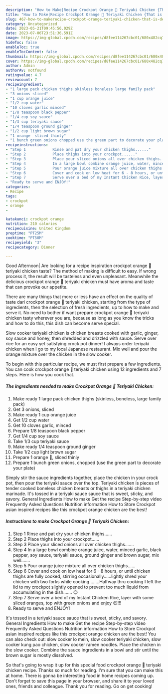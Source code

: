 ```yaml
---
description: "How to Make|Recipe Crockpot Orange 🍊 Teriyaki Chicken {That is Delicious"
title: "How to Make|Recipe Crockpot Orange 🍊 Teriyaki Chicken {That is Delicious"
slug: 467-how-to-makerecipe-crockpot-orange-teriyaki-chicken-that-is-delicious
category: Uncategorized
date: 2023-05-21T09:45:56.029Z
date: 2023-07-06T23:51:36.591Z
image: https://img-global.cpcdn.com/recipes/d8fee114267cbc01/680x482cq70/crockpot-orange-teriyaki-chicken-recipe-main-photo.jpg
hideToc: false
enableToc: true
enableTocContent: false
thumbnail: https://img-global.cpcdn.com/recipes/d8fee114267cbc01/680x482cq70/crockpot-orange-teriyaki-chicken-recipe-main-photo.jpg
cover: https://img-global.cpcdn.com/recipes/d8fee114267cbc01/680x482cq70/crockpot-orange-teriyaki-chicken-recipe-main-photo.jpg
author: Admin
authorAv: notfound
ratingvalue: 4.7
reviewcount: 7
recipeingredient:
- "1 large pack chicken thighs skinless boneless large family pack"
- "3 onions sliced"
- "1 cup orange juice"
- "1/2 cup water"
- "10 cloves garlic minced"
- "1/8 teaspoon black pepper"
- "1/4 cup soy sauce"
- "1/3 cup teriyaki sauce"
- "1/4 teaspoon ground ginger"
- "1/2 cup light brown sugar"
- "1 orange  sliced thinly"
- "1 bunch green onions chopped use the green part to decorate your plate"
recipeinstructions:
- "Step 1            Rinse and pat dry your chicken thighs......"
- "Step 2            Place thighs into your crockpot......"
- "Step 3            Place your sliced onions all over chicken thighs......."
- "Step 4            In a large bowl combine orange juice, water, minced garlic, black pepper, soy sauce, teriyaki sauce, ground ginger and brown sugar, mix well......."
- "Step 5            Pour orange juice mixture all over chicken thighs......"
- "Step 6            Cover and cook on low heat for 6 - 8 hours, or until chicken thighs are fully cooked, stirring occasionally......lightly shred your chicken with two forks while cooking........Halfway thru cooking I left the lid to my crockpot slightly opened to prevent too much liquid from accumulating in the dish....... 😉"
- "Step 7            Serve over a bed of my Instant Chicken Rice, layer with some sliced oranges, top with green onions and enjoy 😉!!!"
- "Ready to serve and ENJOY!"
categories:
- Recipe
tags:
- crockpot
- orange
- 

katakunci: crockpot orange  
nutrition: 210 calories
recipecuisine: United Kingdom
preptime: "PT25M"
cooktime: "PT50M"
recipeyield: "3"
recipecategory: Dinner

---
```



Good Afternoon| Are looking for a recipe inspiration crockpot orange 🍊 teriyaki chicken taste? The method of making is difficult to easy. If wrong process it, the result will be tasteless and even unpleasant. Meanwhile the delicious crockpot orange 🍊 teriyaki chicken must have aroma and taste that can provoke our appetite.






There are many things that more or less have an effect on the quality of taste dari crockpot orange 🍊 teriyaki chicken, starting from the type of ingredients, then the selection of fresh ingredients, up to how to make and serve it. No need to bother if want prepare crockpot orange 🍊 teriyaki chicken tasty wherever you are, because as long as you know the tricks and how to do this, this dish can become serve  special.


Slow cooker teriyaki chicken is chicken breasts cooked with garlic, ginger, soy sauce and honey, then shredded and drizzled with sauce. Serve over rice for an easy yet satisfying crock pot dinner! I always order teriyaki chicken when I go to my local Japanese restaurant. Mix well and pour the orange mixture over the chicken in the slow cooker.


To begin with this particular recipe, we must first prepare a few ingredients. You can cook crockpot orange 🍊 teriyaki chicken using 12 ingredients and 7 steps. Here is how you cook that.

<!--inarticleads1-->

##### The ingredients needed to make Crockpot Orange 🍊 Teriyaki Chicken:

1. Make ready 1 large pack chicken thighs (skinless, boneless, large family pack)
1. Get 3 onions, sliced
1. Make ready 1 cup orange juice
1. Get 1/2 cup water
1. Get 10 cloves garlic, minced
1. Prepare 1/8 teaspoon black pepper
1. Get 1/4 cup soy sauce
1. Take 1/3 cup teriyaki sauce
1. Make ready 1/4 teaspoon ground ginger
1. Take 1/2 cup light brown sugar
1. Prepare 1 orange 🍊, sliced thinly
1. Prepare 1 bunch green onions, chopped (use the green part to decorate your plate)


Simply stir the sauce ingredients together, place the chicken in your crock pot, then pour the teriyaki sauce over the top. Teriyaki chicken is pieces of tender cooked boneless chicken breasts or thighs in a teriyaki chicken marinade. It&#39;s tossed in a teriyaki sauce sauce that is sweet, sticky, and savory. General Ingredients How to make Get the recipe Step-by-step video Frequently Asked Questions Nutrition information How to Store Crockpot asian inspired recipes like this crockpot orange chicken are the best! 

<!--inarticleads2-->

##### Instructions to make Crockpot Orange 🍊 Teriyaki Chicken:

1. Step 1            Rinse and pat dry your chicken thighs......
1. Step 2            Place thighs into your crockpot......
1. Step 3            Place your sliced onions all over chicken thighs.......
1. Step 4            In a large bowl combine orange juice, water, minced garlic, black pepper, soy sauce, teriyaki sauce, ground ginger and brown sugar, mix well.......
1. Step 5            Pour orange juice mixture all over chicken thighs......
1. Step 6            Cover and cook on low heat for 6 - 8 hours, or until chicken thighs are fully cooked, stirring occasionally......lightly shred your chicken with two forks while cooking........Halfway thru cooking I left the lid to my crockpot slightly opened to prevent too much liquid from accumulating in the dish....... 😉
1. Step 7            Serve over a bed of my Instant Chicken Rice, layer with some sliced oranges, top with green onions and enjoy 😉!!!
1. Ready to serve and ENJOY!

It&#39;s tossed in a teriyaki sauce sauce that is sweet, sticky, and savory. General Ingredients How to make Get the recipe Step-by-step video Frequently Asked Questions Nutrition information How to Store Crockpot asian inspired recipes like this crockpot orange chicken are the best! You can also check out: slow cooker lo mein, slow cooker teriyaki chicken, slow cooker kung pao chicken, slow cooker ramen noodles. Place the chicken in the slow cooker. Combine the sauce ingredients in a bowl and stir until the brown sugar is mostly dissolved. 

So that's going to wrap it up for this special food crockpot orange 🍊 teriyaki chicken recipe. Thanks so much for reading. I'm sure that you can make this at home. There is gonna be interesting food in home recipes coming up. Don't forget to save this page in your browser, and share it to your loved ones, friends and colleague. Thank you for reading. Go on get cooking!
